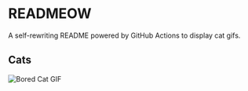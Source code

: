 # READMEOW

A self-rewriting README powered by GitHub Actions to display cat gifs.

## Cats

![Bored Cat GIF](https://media2.giphy.com/media/v1.Y2lkPTlhY2QwMmRhNXBmMGtzYW96MTVicDNyZG5qcWdnNHlzankyY3pvdzJveGdxNG9uMCZlcD12MV9naWZzX3NlYXJjaCZjdD1n/mlvseq9yvZhba/200.gif)
